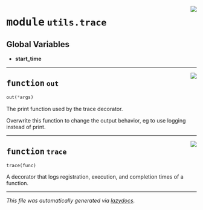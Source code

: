 <!-- markdownlint-disable -->

<a href="../../qtstrap/utils/trace.py#L0"><img align="right" style="float:right;" src="https://img.shields.io/badge/-source-cccccc?style=flat-square"></a>

# <kbd>module</kbd> `utils.trace`




**Global Variables**
---------------
- **start_time**

---

<a href="../../qtstrap/utils/trace.py#L7"><img align="right" style="float:right;" src="https://img.shields.io/badge/-source-cccccc?style=flat-square"></a>

## <kbd>function</kbd> `out`

```python
out(*args)
```

The print function used by the trace decorator. 

Overwrite this function to change the output behavior, eg to use logging instead of print. 


---

<a href="../../qtstrap/utils/trace.py#L16"><img align="right" style="float:right;" src="https://img.shields.io/badge/-source-cccccc?style=flat-square"></a>

## <kbd>function</kbd> `trace`

```python
trace(func)
```

A decorator that logs registration, execution, and completion times of a function. 




---

_This file was automatically generated via [lazydocs](https://github.com/ml-tooling/lazydocs)._
